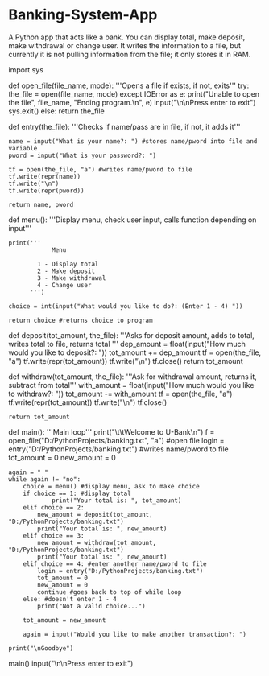 # Banking-System-App
A Python app that acts like a bank. You can display total, make deposit, make withdrawal or change user. It writes the information to a file, but currently it is not pulling information from the file; it only stores it in RAM.

import sys

def open_file(file_name, mode):
    '''Opens a file if exists, if not, exits'''
    try:
        the_file = open(file_name, mode)
    except IOError as e:
        print("Unable to open the file", file_name, "Ending program.\n", e)
        input("\n\nPress enter to exit")
        sys.exit()
    else:
        return the_file

def entry(the_file):
    '''Checks if name/pass are in file,
        if not, it adds it'''
    
    name = input("What is your name?: ") #stores name/pword into file and variable
    pword = input("What is your password?: ")
    
    tf = open(the_file, "a") #writes name/pword to file
    tf.write(repr(name))
    tf.write("\n")
    tf.write(repr(pword))
        
    return name, pword 

def menu():
    '''Display menu, check user input, calls function depending
        on input'''
    
    print('''
                Menu
                
            1 - Display total
            2 - Make deposit
            3 - Make withdrawal
            4 - Change user
          ''')

    choice = int(input("What would you like to do?: (Enter 1 - 4) "))
        
    return choice #returns choice to program 
    
def deposit(tot_amount, the_file):
    '''Asks for deposit amount, adds to total,
       writes total to file, returns total '''
    dep_amount = float(input("How much would you like to deposit?: "))
    tot_amount += dep_amount
    tf = open(the_file, "a")
    tf.write(repr(tot_amount))
    tf.write("\n")
    tf.close()
    return tot_amount

def withdraw(tot_amount, the_file):
    '''Ask for withdrawal amount, returns it, subtract from total'''
    with_amount = float(input("How much would you like to withdraw?: "))
    tot_amount -= with_amount
    tf = open(the_file, "a")
    tf.write(repr(tot_amount))
    tf.write("\n")
    tf.close()
    
    return tot_amount

def main():
    '''Main loop'''
    print("\t\tWelcome to U-Bank\n")
    f = open_file("D:/PythonProjects/banking.txt", "a") #open file
    login = entry("D:/PythonProjects/banking.txt") #writes name/pword to file
    tot_amount = 0
    new_amount = 0
    
    again = " "
    while again != "no":
        choice = menu() #display menu, ask to make choice
        if choice == 1: #display total
                print("Your total is: ", tot_amount)
        elif choice == 2:
            new_amount = deposit(tot_amount, "D:/PythonProjects/banking.txt")
            print("Your total is: ", new_amount)
        elif choice == 3:
            new_amount = withdraw(tot_amount, "D:/PythonProjects/banking.txt")
            print("Your total is: ", new_amount)
        elif choice == 4: #enter another name/pword to file
            login = entry("D:/PythonProjects/banking.txt")
            tot_amount = 0
            new_amount = 0
            continue #goes back to top of while loop
        else: #doesn't enter 1 - 4
            print("Not a valid choice...")

        tot_amount = new_amount

        again = input("Would you like to make another transaction?: ")

    print("\nGoodbye")

    
    

main()
input("\n\nPress enter to exit")
